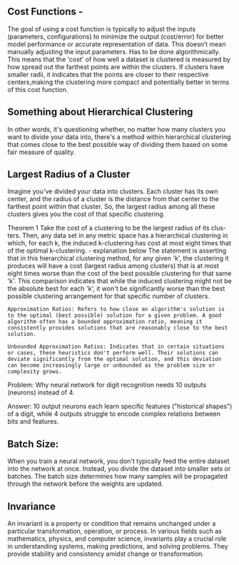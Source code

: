 ## Cost Functions - 
The goal of using a cost function is typically to adjust the inputs (parameters, configurations) to minimize the output (cost/error) for 
better model performance or accurate representation of data. This doesn’t mean manually adjusting the input parameters. Has to be done algorithmically. 
This means that the 'cost' of how well a dataset is clustered is measured by how spread out the farthest points are within the clusters. 
If clusters have smaller radii, it indicates that the points are closer to their respective centers,making the clustering more compact and potentially better 
in terms of this cost function.


## Something about Hierarchical Clustering
In other words, it's questioning whether, no matter how many clusters you want to divide your data into, 
there's a method within hierarchical clustering that comes close to the best possible way of dividing them based on some fair measure of quality.

## Largest Radius of a Cluster
Imagine you've divided your data into clusters. Each cluster has its own center, and the radius of a cluster is the distance from that center to the farthest point within 
that cluster. So, the largest radius among all these clusters gives you the cost of that specific clustering.

Theorem 1 Take the cost of a clustering to be the largest radius of its clus-
ters. Then, any data set in any metric space has a hierarchical clustering in
which, for each k, the induced k-clustering has cost at most eight times that
of the optimal k-clustering. - explanation below
The statement is asserting that in this hierarchical clustering method, for any given 'k', the clustering it produces will have a cost (largest radius among clusters) that is at most eight times worse than the cost of the best possible clustering for that same 'k'. This comparison indicates that while the induced clustering might not be the absolute best for each 'k', it won't be significantly worse than the best possible clustering arrangement for that specific number of clusters.

    Approximation Ratios: Refers to how close an algorithm's solution is to the optimal (best possible) solution for a given problem. A good algorithm often has a bounded approximation ratio, meaning it consistently provides solutions that are reasonably close to the best solution.

    Unbounded Approximation Ratios: Indicates that in certain situations or cases, these heuristics don't perform well. Their solutions can deviate significantly from the optimal solution, and this deviation can become increasingly large or unbounded as the problem size or complexity grows.

Problem: Why neural network for digit recognition needs 10 outputs (neurons) instead of 4.

Answer: 10 output neurons each learn specific features ("historical shapes") of a digit, while 4 outputs struggle to encode complex relations between bits and features.

## Batch Size:
When you train a neural network, you don't typically feed the entire dataset into the network at once. Instead, you divide the dataset into smaller sets or batches. The batch size determines how many samples will be propagated through the network before the weights are updated.

## Invariance
An invariant is a property or condition that remains unchanged under a particular transformation, operation, or process. In various fields such as mathematics, physics, and computer science, invariants play a crucial role in understanding systems, making predictions, and solving problems. They provide stability and consistency amidst change or transformation.





